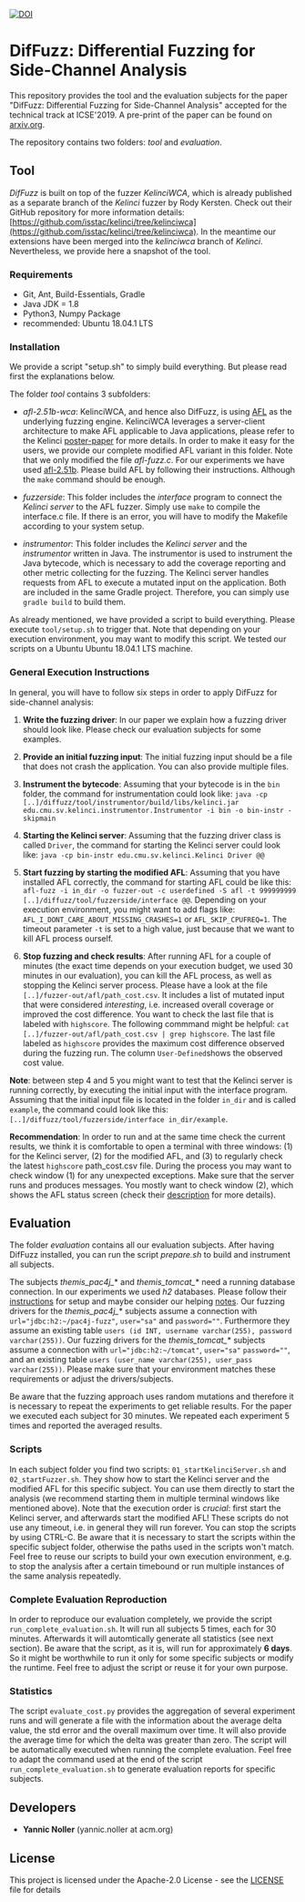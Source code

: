 [![DOI](https://zenodo.org/badge/157902250.svg)](https://zenodo.org/badge/latestdoi/157902250)
# DifFuzz: Differential Fuzzing for Side-Channel Analysis

This repository provides the tool and the evaluation subjects for the paper "DifFuzz: Differential Fuzzing for Side-Channel Analysis" accepted for the technical track at ICSE'2019. A pre-print of the paper can be found on [arxiv.org](https://arxiv.org/pdf/1811.07005.pdf).

The repository contains two folders: *tool* and *evaluation*.

## Tool
*DifFuzz* is built on top of the fuzzer *KelinciWCA*, which is already published as a separate branch of the *Kelinci* fuzzer by Rody Kersten. Check out their GitHub repository for more information details: [https://github.com/isstac/kelinci/tree/kelinciwca](https://github.com/isstac/kelinci/tree/kelinciwca). In the meantime our extensions have been merged into the *kelinciwca* branch of *Kelinci*. Nevertheless, we provide here a snapshot of the tool.

### Requirements
* Git, Ant, Build-Essentials, Gradle
* Java JDK = 1.8
* Python3, Numpy Package
* recommended: Ubuntu 18.04.1 LTS  

### Installation
We provide a script "setup.sh" to simply build everything. But please read first the explanations below. 

The folder *tool* contains 3 subfolders:

* *afl-2.51b-wca*: KelinciWCA, and hence also DifFuzz, is using [AFL](http://lcamtuf.coredump.cx/afl/) as the underlying fuzzing engine. KelinciWCA leverages a server-client architecture to make AFL applicable to Java applications, please refer to the Kelinci [poster-paper](https://dl.acm.org/citation.cfm?id=3138820) for more details. In order to make it easy for the users, we provide our complete modified AFL variant in this folder. Note that we only modified the file *afl-fuzz.c*. For our experiments we have used [afl-2.51b](http://lcamtuf.coredump.cx/afl/releases/?O=D). Please build AFL by following their instructions. Although the `make` command should be enough.

* *fuzzerside*: This folder includes the *interface* program to connect the *Kelinci server* to the AFL fuzzer. Simply use `make` to compile the interface.c file. If there is an error, you will have to modify the Makefile according to your system setup.

* *instrumentor*: This folder includes the *Kelinci server* and the *instrumentor* written in Java. The instrumentor is used to instrument the Java bytecode, which is necessary to add the coverage reporting and other metric collecting for the fuzzing. The Kelinci server handles requests from AFL to execute a mutated input on the application. Both are included in the same Gradle project. Therefore, you can simply use `gradle build` to build them.

As already mentioned, we have provided a script to build everything. Please execute `tool/setup.sh` to trigger that. Note that depending on your execution environment, you may want to modify this script. We tested our scripts on a Ubuntu Ubuntu 18.04.1 LTS machine.

### General Execution Instructions
In general, you will have to follow six steps in order to apply DifFuzz for side-channel analysis:

1. **Write the fuzzing driver**: In our paper we explain how a fuzzing driver should look like. Please check our evaluation subjects for some examples.

2. **Provide an initial fuzzing input**: The initial fuzzing input should be a file that does not crash the application. You can also provide multiple files.

3. **Instrument the bytecode**: Assuming that your bytecode is in the `bin` folder, the command for instrumentation could look like: `java -cp [..]/diffuzz/tool/instrumentor/build/libs/kelinci.jar edu.cmu.sv.kelinci.instrumentor.Instrumentor -i bin -o bin-instr -skipmain`

4. **Starting the Kelinci server**: Assuming that the fuzzing driver class is called `Driver`, the command for starting the Kelinci server could look like: `java -cp bin-instr edu.cmu.sv.kelinci.Kelinci Driver @@`

5. **Start fuzzing by starting the modified AFL**: Assuming that you have installed AFL correctly, the command for starting AFL could be like this: `afl-fuzz -i in_dir -o fuzzer-out -c userdefined -S afl -t 999999999 [..]/diffuzz/tool/fuzzerside/interface @@`.  Depending on your execution environment, you might want to add flags like: `AFL_I_DONT_CARE_ABOUT_MISSING_CRASHES=1` or `AFL_SKIP_CPUFREQ=1`. The timeout parameter `-t` is set to a high value, just because that we want to kill AFL process ourself.

6. **Stop fuzzing and check results**: After running AFL for a couple of minutes (the exact time depends on your execution budget, we used 30 minutes in our evaluation), you can kill the AFL process, as well as stopping the Kelinci server process. Please have a look at the file `[..]/fuzzer-out/afl/path_cost.csv`. It includes a list of mutated input that were considered *interesting*, i.e. increased overall coverage or improved the cost difference. You want to check the last file that is labeled with `highscore`. The following commmand might be helpful: `cat [..]/fuzzer-out/afl/path_cost.csv | grep highscore`. The last file labeled as `highscore` provides the maximum cost difference observed during the fuzzing run. The column `User-Defined`shows the observed cost value.

**Note**: between step 4 and 5 you might want to test that the Kelinci server is running correctly, by executing the initial input with the interface program. Assuming that the initial input file is located in the folder `in_dir` and is called `example`, the command could look like this: `[..]/diffuzz/tool/fuzzerside/interface in_dir/example`.

**Recommendation**: In order to run and at the same time check the current results, we think it is comfortable to open a terminal with three windows: (1) for the Kelinci server, (2) for the modified AFL, and (3) to regularly check the latest `highscore` path_cost.csv file. During the process you may want to check window (1) for any unexpected exceptions. Make sure that the server runs and produces messages. You mostly want to check window (2), which shows the AFL status screen (check their [description](http://lcamtuf.coredump.cx/afl/status_screen.txt) for more details).

## Evaluation
The folder *evaluation* contains all our evaluation subjects. After having DifFuzz installed, you can run the script *prepare.sh* to build and instrument all subjects.

The subjects *themis_pac4j_** and *themis_tomcat_** need a running database connection. In our experiments we used *h2* databases. Please follow their [instructions](https://www.h2database.com/html/main.html) for setup and maybe consider our helping [notes](evaluation/database_resources/database_notes.txt). Our fuzzing drivers for the *themis_pac4j_** subjects assume a connection with `url="jdbc:h2:~/pac4j-fuzz"`, `user="sa"` and `password=""`. Furthermore they assume an existing table `users (id INT, username varchar(255), password varchar(255))`. Our fuzzing drivers for the *themis_tomcat_** subjects assume a connection with `url="jdbc:h2:~/tomcat"`, `user="sa"` `password=""`, and an existing table `users (user_name varchar(255), user_pass varchar(255))`. Please make sure that your environment matches these requirements or adjust the drivers/subjects.

Be aware that the fuzzing approach uses random mutations and therefore it is necessary to repeat the experiments to get reliable results. For the paper we executed each subject for 30 minutes. We repeated each experiment 5 times and reported the averaged results.

### Scripts
In each subject folder you find two scripts: `01_startKelinciServer.sh` and `02_startFuzzer.sh`. They show how to start the Kelinci server and the modified AFL for this specific subject. You can use them directly to start the analysis (we recommend starting them in multiple terminal windows like mentioned above). Note that the execution order is *crucial*: first start the Kelinci server, and afterwards start the modified AFL! These scripts do not use any timeout, i.e. in general they will run forever. You can stop the scripts by using CTRL-C. Be aware that it is necessary to start the scripts within the specific subject folder, otherwise the paths used in the scripts won't match. Feel free to reuse our scripts to build your own execution environment, e.g. to stop the analysis after a certain timebound or run multiple instances of the same analysis repeatedly.

### Complete Evaluation Reproduction
In order to reproduce our evaluation completely, we provide the script `run_complete_evaluation.sh`. It will run all subjects 5 times, each for 30 minutes. Afterwards it will automtically generate all statistics (see next section). Be aware that the script, as it is, will run for approximately **6 days**. So it might be worthwhile to run it only for some specific subjects or modify the runtime. Feel free to adjust the script or reuse it for your own purpose.

### Statistics
The script `evaluate_cost.py` provides the aggregation of several experiment runs and will generate a file with the information about the average delta value, the std error and the overall maximum over time. It will also provide the average time for which the delta was greater than zero. The script will be automatically executed when running the complete evaluation. Feel free to adapt the command used at the end of the script `run_complete_evaluation.sh` to generate evaluation reports for specific subjects.

## Developers

* **Yannic Noller** (yannic.noller at acm.org)


## License
This project is licensed under the Apache-2.0 License - see the [LICENSE](LICENSE) file for details
